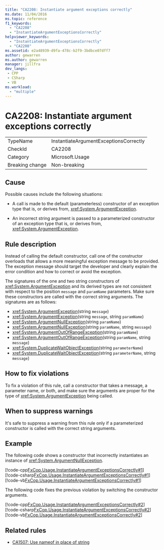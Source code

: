 ```yaml
---
title: "CA2208: Instantiate argument exceptions correctly"
ms.date: 11/04/2016
ms.topic: reference
f1_keywords:
  - "CA2208"
  - "InstantiateArgumentExceptionsCorrectly"
helpviewer_keywords:
  - "InstantiateArgumentExceptionsCorrectly"
  - "CA2208"
ms.assetid: e2a48939-d9fa-478c-b2f9-3bdbce07dff7
author: gewarren
ms.author: gewarren
manager: jillfra
dev_langs:
 - CPP
 - CSharp
 - VB
ms.workload:
  - "multiple"
---
```

# CA2208: Instantiate argument exceptions correctly

|||
|-|-|
|TypeName|InstantiateArgumentExceptionsCorrectly|
|CheckId|CA2208|
|Category|Microsoft.Usage|
|Breaking change|Non-breaking|

## Cause

Possible causes include the following situations:

- A call is made to the default (parameterless) constructor of an exception type that is, or derives from, <xref:System.ArgumentException>.

- An incorrect string argument is passed to a parameterized constructor of an exception type that is, or derives from, <xref:System.ArgumentException>.

## Rule description

Instead of calling the default constructor, call one of the constructor overloads that allows a more meaningful exception message to be provided. The exception message should target the developer and clearly explain the error condition and how to correct or avoid the exception.

The signatures of the one and two string constructors of <xref:System.ArgumentException> and its derived types are not consistent with respect to the position `message` and `paramName` parameters. Make sure these constructors are called with the correct string arguments. The signatures are as follows:

- <xref:System.ArgumentException>(string `message`)
- <xref:System.ArgumentException>(string `message`, string `paramName`)
- <xref:System.ArgumentNullException>(string `paramName`)
- <xref:System.ArgumentNullException>(string `paramName`, string `message`)
- <xref:System.ArgumentOutOfRangeException>(string `paramName`)
- <xref:System.ArgumentOutOfRangeException>(string `paramName`, string `message`)
- <xref:System.DuplicateWaitObjectException>(string `parameterName`)
- <xref:System.DuplicateWaitObjectException>(string `parameterName`, string `message`)

## How to fix violations

To fix a violation of this rule, call a constructor that takes a message, a parameter name, or both, and make sure the arguments are proper for the type of <xref:System.ArgumentException> being called.

## When to suppress warnings

It's safe to suppress a warning from this rule only if a parameterized constructor is called with the correct string arguments.

## Example

The following code shows a constructor that incorrectly instantiates an instance of <xref:System.ArgumentNullException>.

[!code-cpp[FxCop.Usage.InstantiateArgumentExceptionsCorrectly#1](../code-quality/codesnippet/CPP/ca2208-instantiate-argument-exceptions-correctly_1.cpp)]
[!code-csharp[FxCop.Usage.InstantiateArgumentExceptionsCorrectly#1](../code-quality/codesnippet/CSharp/ca2208-instantiate-argument-exceptions-correctly_1.cs?range=3-6)]
[!code-vb[FxCop.Usage.InstantiateArgumentExceptionsCorrectly#1](../code-quality/codesnippet/VisualBasic/ca2208-instantiate-argument-exceptions-correctly_1.vb)]

The following code fixes the previous violation by switching the constructor arguments.

[!code-cpp[FxCop.Usage.InstantiateArgumentExceptionsCorrectly#2](../code-quality/codesnippet/CPP/ca2208-instantiate-argument-exceptions-correctly_2.cpp)]
[!code-csharp[FxCop.Usage.InstantiateArgumentExceptionsCorrectly#2](../code-quality/codesnippet/CSharp/ca2208-instantiate-argument-exceptions-correctly_2.cs?range=3-6)]
[!code-vb[FxCop.Usage.InstantiateArgumentExceptionsCorrectly#2](../code-quality/codesnippet/VisualBasic/ca2208-instantiate-argument-exceptions-correctly_2.vb)]

## Related rules

- [CA1507: Use nameof in place of string](ca1507.md)
